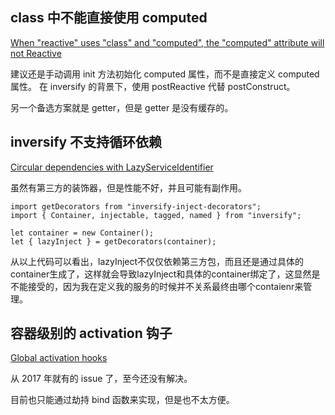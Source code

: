 ## class 中不能直接使用 computed

[When "reactive" uses "class" and "computed", the "computed" attribute will not Reactive](https://github.com/vuejs/core/issues/1036)

建议还是手动调用 init 方法初始化 computed 属性，而不是直接定义 computed 属性。
在 inversify 的背景下，使用 postReactive 代替 postConstruct。

另一个备选方案就是 getter，但是 getter 是没有缓存的。

## inversify 不支持循环依赖

[Circular dependencies with LazyServiceIdentifier](https://github.com/inversify/InversifyJS/issues/1206)

虽然有第三方的装饰器，但是性能不好，并且可能有副作用。

```
import getDecorators from "inversify-inject-decorators";
import { Container, injectable, tagged, named } from "inversify";
 
let container = new Container();
let { lazyInject } = getDecorators(container);
```
从以上代码可以看出，lazyInject不仅仅依赖第三方包，而且还是通过具体的container生成了，这样就会导致lazyInject和具体的container绑定了，这显然是不能接受的，因为我在定义我的服务的时候并不关系最终由哪个contaienr来管理。

## 容器级别的 activation 钩子

[Global activation hooks](https://github.com/inversify/InversifyJS/issues/471)

从 2017 年就有的 issue 了，至今还没有解决。

目前也只能通过劫持 bind 函数来实现，但是也不太方便。
